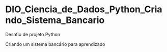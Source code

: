 # DIO_Ciencia_de_Dados_Python_Criando_Sistema_Bancario
Desafio de projeto Python

Criando um sistema bancário para aprendizado
